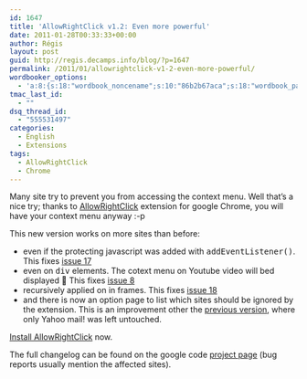 ```yaml
---
id: 1647
title: 'AllowRightClick v1.2: Even more powerful'
date: 2011-01-28T00:33:33+00:00
author: Régis
layout: post
guid: http://regis.decamps.info/blog/?p=1647
permalink: /2011/01/allowrightclick-v1-2-even-more-powerful/
wordbooker_options:
  - 'a:8:{s:18:"wordbook_noncename";s:10:"86b2b67aca";s:18:"wordbook_page_post";s:4:"-100";s:18:"wordbook_orandpage";s:1:"2";s:23:"wordbook_default_author";s:1:"1";s:23:"wordbook_extract_length";s:3:"256";s:19:"wordbook_actionlink";s:3:"300";s:18:"wordbook_attribute";s:0:"";s:29:"wordbooker_status_update_text";s:33:"New blog post :  %title% - %link%";}'
tmac_last_id:
  - ""
dsq_thread_id:
  - "555531497"
categories:
  - English
  - Extensions
tags:
  - AllowRightClick
  - Chrome
---
```

Many site try to prevent you from accessing the context menu. Well that’s a nice try; thanks to [AllowRightClick](http://regis.decamps.info/blog/projects/allow-rightclickextension-for-google-chrome/) extension for google Chrome, you will have your context menu anyway :-p

This new version works on more sites than before:

  * even if the protecting javascript was added with <tt>addEventListener()</tt>. This fixes [issue 17](http://code.google.com/p/regis/issues/detail?id=17)
  * even on <tt>div</tt> elements. The cotext menu on Youtube video will bed displayed 🙂 This fixes [issue 8](http://code.google.com/p/regis/issues/detail?id=8)
  * recursively applied on in frames. This fixes [issue 18](http://code.google.com/p/regis/issues/detail?id=18)
  * and there is now an option page to list which sites should be ignored by the extension. This is an improvement other the [previous version](http://regis.decamps.info/blog/2010/09/allowrigtclick-v1-1/), where only Yahoo mail! was left untouched. 

[Install AllowRightClick](https://chrome.google.com/extensions/detail/hompjdfbfmmmgflfjdlnkohcplmboaeo) now.

The full changelog can be found on the google code [project page](http://code.google.com/p/regis/issues/list?can=1&q=label:Milestone-AllowRightClick1.2) (bug reports usually mention the affected sites).
